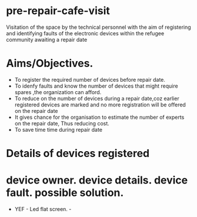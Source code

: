 # pre-repair-cafe-visit
Visitation of the space by the technical personnel with the aim of registering and identifying faults of the electronic devices within the refugee community awaiting a repair date
# Aims/Objectives.
- To register the required number of devices before repair date.
- To idenfy faults and know the number of devices that might require spares ,the organization can afford.
- To reduce on the number of devices during a repair date,coz earlier registered devices are marked and no more registration will be offered on the repair date
- It gives chance for the organisation to estimate the number of experts on the repair date,
  Thus reducing cost.
- To save time time during repair date

# Details of devices registered

# device owner.                     device details.                          device fault.                                    possible solution.
- YEF                             - Led flat screen.                       - 

